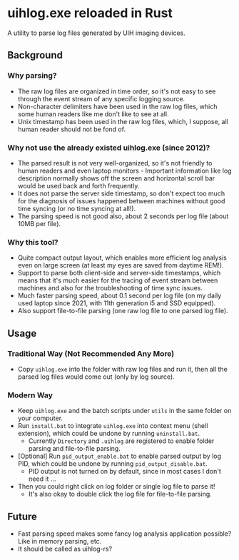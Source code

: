 # uihlog.exe reloaded in Rust

A utility to parse log files generated by UIH imaging devices.

## Background

### Why parsing?

* The raw log files are organized in time order, so it's not easy to see through the event stream of any specific logging source.
* Non-character delimiters have been used in the raw log files, which some human readers like me don't like to see at all.
* Unix timestamp has been used in the raw log files, which, I suppose, all human reader should not be fond of.

### Why not use the already existed uihlog.exe (since 2012)?

* The parsed result is not very well-organized, so it's not friendly to human readers and even laptop monitors - Important information like log description normally shows off the screen and horizontal scroll bar would be used back and forth frequently.
* It does not parse the server side timestamp, so don't expect too much for the diagnosis of issues happened between machines without good time syncing (or no time syncing at all!).
* The parsing speed is not good also, about 2 seconds per log file (about 10MB per file).

### Why this tool?

* Quite compact output layout, which enables more efficient log analysis even on large screen (at least my eyes are saved from daytime REM!).
* Support to parse both client-side and server-side timestamps, which means that it's much easier for the tracing of event stream between machines and also for the troubleshooting of time sync issues.
* Much faster parsing speed, about 0.1 second per log file (on my daily used laptop since 2021, with 11th generation i5 and SSD equipped).
* Also support file-to-file parsing (one raw log file to one parsed log file).

## Usage

### Traditional Way (Not Recommended Any More)

 * Copy `uihlog.exe` into the folder with raw log files and run it, then all the parsed log files would come out (only by log source).

### Modern Way

* Keep `uihlog.exe` and the batch scripts under `utils` in the same folder on your computer.
* Run `install.bat` to integrate `uihlog.exe` into context menu (shell extension), which could be undone by running `uninstall.bat`.
  * Currently `Directory` and `.uihlog` are registered to enable folder parsing and file-to-file parsing.
* [Optional] Run `pid_output_enable.bat` to enable parsed output by log PID, which could be undone by running `pid_output_disable.bat`.
  * PID output is not turned on by default, since in most cases I don't need it ...
* Then you could right click on log folder or single log file to parse it!
  * It's also okay to double click the log file for file-to-file parsing.

## Future
* Fast parsing speed makes some fancy log analysis application possible? Like in memory parsing, etc.
* It should be called as uihlog-rs?
